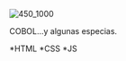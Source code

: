    ![450_1000](https://user-images.githubusercontent.com/113071685/194728857-ba9c78d4-dc01-4ce7-a179-dec50111aeca.jpg)


COBOL...y algunas especias.

*HTML
*CSS
*JS
